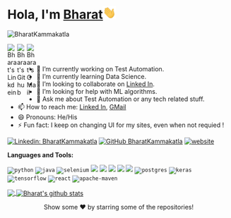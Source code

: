 <h1>Hola, I'm <a href="https://bharatkammakatla.com/">Bharat</a><img src="https://raw.githubusercontent.com/ABSphreak/ABSphreak/master/gifs/Hi.gif" width="30px"></h1>


<p align="left"> <img src="https://komarev.com/ghpvc/?username=BharatKammakatla&label=Views&color=blue&style=plastic" alt="BharatKammakatla" /> </p>


<a href="https://linkedin.com/in/bharatkammakatla">
  <img align="left" alt="Bharat's Linkdein" width="22px" src="https://cdn.jsdelivr.net/npm/simple-icons@v3/icons/linkedin.svg" />
</a>
<a href="https://github.com/BharatKammakatla">
  <img align="left" alt="Bharat's Github" width="22px" src="https://cdn.jsdelivr.net/npm/simple-icons@v3/icons/github.svg" />
</a>
<a href="mailto:bharatkammakatla.com">
  <img align="left" alt="Bharat's GMail" width="22px" src="https://cdn.jsdelivr.net/npm/simple-icons@v3/icons/gmail.svg" />
</a>


<br/>
<br/>


- 🔭 I’m currently working on Test Automation.
- 🌱 I’m currently learning Data Science.
- 👯 I’m looking to collaborate on [Linked In](https://linkedin.com/in/bharatkammakatla).
- 🤔 I’m looking for help with ML algorithms.
- 💬 Ask me about Test Automation or any tech related stuff.
- 📫 How to reach me: [Linked In](https://linkedin.com/in/bharatkammakatla), [GMail](mailto:bharatkammakatla@gmail.com)
- 😄 Pronouns: He/His
- ⚡ Fun fact: I keep on changing UI for my sites, even when not requied !


[![Linkedin: BharatKammakatla](https://img.shields.io/badge/-bharatkammakatla-blue?style=flat-square&logo=Linkedin&logoColor=white&link=https://www.linkedin.com/in/bharatkammakatla/)](https://www.linkedin.com/in/bharatkammakatla/)
[![GitHub BharatKammakatla](https://img.shields.io/github/followers/BharatKammakatla?label=follow&style=social)](https://github.com/BharatKammakatla)
[![website](https://img.shields.io/badge/PortfolioWebsite-bharatkammkatla.com-2648ff?style=flat-square&logo=google-chrome)](https://bharatkammakatla.com/)


**Languages and Tools:**  

<code><img height="20" alt="python" src="https://user-images.githubusercontent.com/28840761/89373851-5696c900-d71c-11ea-9fad-09e52584c77b.png"></code>
<code><img height="20" alt="java" src="https://user-images.githubusercontent.com/28840761/89373844-54cd0580-d71c-11ea-8525-e618ed8e029d.png"></code>
<code><img height="20" alt="selenium" src="https://user-images.githubusercontent.com/28840761/89373854-572f5f80-d71c-11ea-8368-3846394b1948.png"></code>
<code><img height="20" src="https://user-images.githubusercontent.com/28840761/89373836-53034200-d71c-11ea-90c2-8af982862024.png"></code>
<code><img height="20" src="https://user-images.githubusercontent.com/28840761/89373837-53034200-d71c-11ea-8a99-a1c965213ebf.png"></code>
<code><img height="20" src="https://user-images.githubusercontent.com/28840761/89373840-54346f00-d71c-11ea-8986-c7b64a757cfe.png"></code>
<code><img height="20" src="https://user-images.githubusercontent.com/28840761/89373842-54cd0580-d71c-11ea-9643-e145b5c4e727.png"></code>
<code><img height="20" src="https://user-images.githubusercontent.com/28840761/89373845-55659c00-d71c-11ea-827a-a381e836e1d8.png"></code>
<code><img height="20" alt="postgres" src="https://user-images.githubusercontent.com/28840761/89373848-55fe3280-d71c-11ea-93d1-b677877922e5.png"></code>
<code><img height="20" alt="keras" src="https://user-images.githubusercontent.com/28840761/89373846-55fe3280-d71c-11ea-9b1b-bff36580c3e9.png"></code>
<code><img height="20" alt="tensorflow" src="https://user-images.githubusercontent.com/28840761/89373857-57c7f600-d71c-11ea-9c55-201529a5d534.png"></code>
<code><img height="20" alt="react" src="https://user-images.githubusercontent.com/28840761/89373852-5696c900-d71c-11ea-8d90-b469310bd189.png"></code>
<code><img height="20" alt="apache-maven" src="https://user-images.githubusercontent.com/28840761/89373834-51d21500-d71c-11ea-8799-b80a6c095b67.png"></code>


<a href="https://github.com/BharatKammakatla">
  <img align="center" src="https://github-readme-stats.vercel.app/api/top-langs/?username=BharatKammakatla&theme=light&hide_langs_below=1" />
</a>
<a href="https://github.com/BharatKammakatla">
 <img align="center" src="https://github-readme-stats.vercel.app/api?username=BharatKammakatla&show_icons=true&theme=light&line_height=27" alt="Bharat's github stats"/>
</a>

<div align="center">

 Show some ❤️ by starring some of the repositories!

</div>
